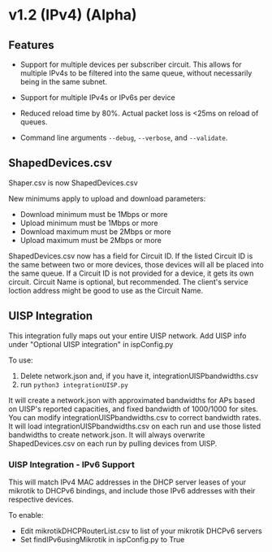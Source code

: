 # v1.2 (IPv4) (Alpha)

## Features

- Support for multiple devices per subscriber circuit. This allows for multiple IPv4s to be filtered into the same queue, without necessarily being in the same subnet.

- Support for multiple IPv4s or IPv6s per device

- Reduced reload time by 80%. Actual packet loss is <25ms on reload of queues.

- Command line arguments ```--debug```, ```--verbose```, and ```--validate```.

## ShapedDevices.csv
Shaper.csv is now ShapedDevices.csv

New minimums apply to upload and download parameters:

* Download minimum must be 1Mbps or more
* Upload minimum must be 1Mbps or more
* Download maximum must be 2Mbps or more
* Upload maximum must be 2Mbps or more
    
ShapedDevices.csv now has a field for Circuit ID. If the listed Circuit ID is the same between two or more devices, those devices will all be placed into the same queue. If a Circuit ID is not provided for a device, it gets its own circuit. Circuit Name is optional, but recommended. The client's service loction address might be good to use as the Circuit Name.

## UISP Integration
This integration fully maps out your entire UISP network.
Add UISP info under "Optional UISP integration" in ispConfig.py

To use:
1. Delete network.json and, if you have it, integrationUISPbandwidths.csv
2. run ```python3 integrationUISP.py```

It will create a network.json with approximated bandwidths for APs based on UISP's reported capacities, and fixed bandwidth of 1000/1000 for sites.
You can modify integrationUISPbandwidths.csv to correct bandwidth rates. It will load integrationUISPbandwidths.csv on each run and use those listed bandwidths to create network.json. It will always overwrite ShapedDevices.csv on each run by pulling devices from UISP.

### UISP Integration - IPv6 Support
This will match IPv4 MAC addresses in the DHCP server leases of your mikrotik to DHCPv6 bindings, and include those IPv6 addresses with their respective devices.

To enable:
* Edit mikrotikDHCPRouterList.csv to list of your mikrotik DHCPv6 servers
* Set findIPv6usingMikrotik in ispConfig.py to True
